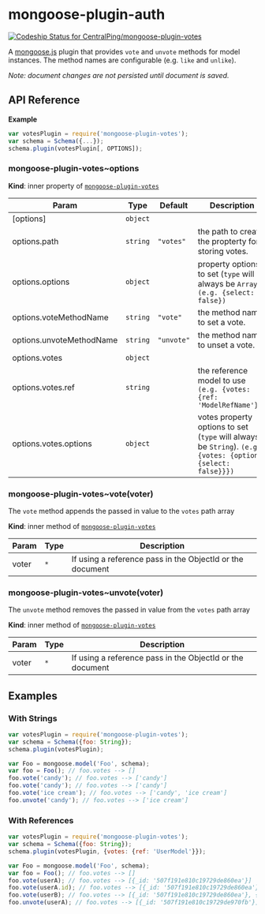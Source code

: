 mongoose-plugin-auth
====================

[ ![Codeship Status for CentralPing/mongoose-plugin-votes](https://codeship.com/projects/5e028730-4b42-0132-fafd-5634b05c27e4/status)](https://codeship.com/projects/46705)

A [mongoose.js](https://github.com/LearnBoost/mongoose/) plugin that provides `vote` and `unvote` methods for model instances. The method names are configurable (e.g. `like` and `unlike`).

*Note: document changes are not persisted until document is saved.*

## API Reference
**Example**  
```js
var votesPlugin = require('mongoose-plugin-votes');
var schema = Schema({...});
schema.plugin(votesPlugin[, OPTIONS]);
```
<a name="module_mongoose-plugin-votes..options"></a>
### mongoose-plugin-votes~options
**Kind**: inner property of <code>[mongoose-plugin-votes](#module_mongoose-plugin-votes)</code>  

| Param | Type | Default | Description |
| --- | --- | --- | --- |
| [options] | <code>object</code> |  |  |
| options.path | <code>string</code> | <code>&quot;votes&quot;</code> | the path to create the propterty for storing votes. |
| options.options | <code>object</code> |  | property options to set (`type` will always be `Array`). `(e.g. {select: false})` |
| options.voteMethodName | <code>string</code> | <code>&quot;vote&quot;</code> | the method name to set a vote. |
| options.unvoteMethodName | <code>string</code> | <code>&quot;unvote&quot;</code> | the method name to unset a vote. |
| options.votes | <code>object</code> |  |  |
| options.votes.ref | <code>string</code> |  | the reference model to use `(e.g. {votes: {ref: 'ModelRefName'}})` |
| options.votes.options | <code>object</code> |  | votes property options to set (`type` will always be `String`). `(e.g. {votes: {options: {select: false}}})` |

<a name="module_mongoose-plugin-votes..vote"></a>
### mongoose-plugin-votes~vote(voter)
The `vote` method appends the passed in value to the `votes` path array

**Kind**: inner method of <code>[mongoose-plugin-votes](#module_mongoose-plugin-votes)</code>  

| Param | Type | Description |
| --- | --- | --- |
| voter | <code>\*</code> | If using a reference pass in the ObjectId or the document |

<a name="module_mongoose-plugin-votes..unvote"></a>
### mongoose-plugin-votes~unvote(voter)
The `unvote` method removes the passed in value from the `votes` path array

**Kind**: inner method of <code>[mongoose-plugin-votes](#module_mongoose-plugin-votes)</code>  

| Param | Type | Description |
| --- | --- | --- |
| voter | <code>\*</code> | If using a reference pass in the ObjectId or the document |


## Examples

### With Strings
```js
var votesPlugin = require('mongoose-plugin-votes');
var schema = Schema({foo: String});
schema.plugin(votesPlugin);

var Foo = mongoose.model('Foo', schema);
var foo = Foo(); // foo.votes --> []
foo.vote('candy'); // foo.votes --> ['candy']
foo.vote('candy'); // foo.votes --> ['candy']
foo.vote('ice cream'); // foo.votes --> ['candy', 'ice cream']
foo.unvote('candy'); // foo.votes --> ['ice cream']
```

### With References
```js
var votesPlugin = require('mongoose-plugin-votes');
var schema = Schema({foo: String});
schema.plugin(votesPlugin, {votes: {ref: 'UserModel'}});

var Foo = mongoose.model('Foo', schema);
var foo = Foo(); // foo.votes --> []
foo.vote(userA); // foo.votes --> [{_id: '507f191e810c19729de860ea'}]
foo.vote(userA.id); // foo.votes --> [{_id: '507f191e810c19729de860ea'}]
foo.vote(userB); // foo.votes --> [{_id: '507f191e810c19729de860ea'}, {_id: '507f191e810c19729de970fb'}]
foo.unvote(userA); // foo.votes --> [{_id: '507f191e810c19729de970fb'}]
```

